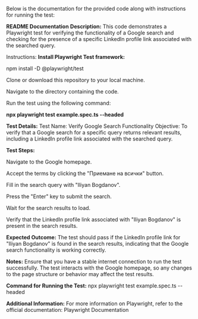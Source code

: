 
Below is the documentation for the provided code along with instructions for running the test:

**README Documentation**
**Description:**
This code demonstrates a Playwright test for verifying the functionality of a Google search and checking for the presence of a specific LinkedIn profile link associated with the searched query.

Instructions:
**Install Playwright Test framework:**

npm install -D @playwright/test

Clone or download this repository to your local machine.

Navigate to the directory containing the code.

Run the test using the following command:

**npx playwright test example.spec.ts --headed**

**Test Details:**
Test Name: Verify Google Search Functionality
Objective: To verify that a Google search for a specific query returns relevant results, including a LinkedIn profile link associated with the searched query.

**Test Steps:**

Navigate to the Google homepage.

Accept the terms by clicking the "Приемане на всички" button.

Fill in the search query with "Iliyan Bogdanov".

Press the "Enter" key to submit the search.

Wait for the search results to load.

Verify that the LinkedIn profile link associated with "Iliyan Bogdanov" is present in the search results.

**Expected Outcome:** The test should pass if the LinkedIn profile link for "Iliyan Bogdanov" is found in the search results, indicating that the Google search functionality is working correctly.

**Notes:**
Ensure that you have a stable internet connection to run the test successfully.
The test interacts with the Google homepage, so any changes to the page structure or behavior may affect the test results.

**Command for Running the Test:**
npx playwright test example.spec.ts --headed

**Additional Information:**
For more information on Playwright, refer to the official documentation: Playwright Documentation
